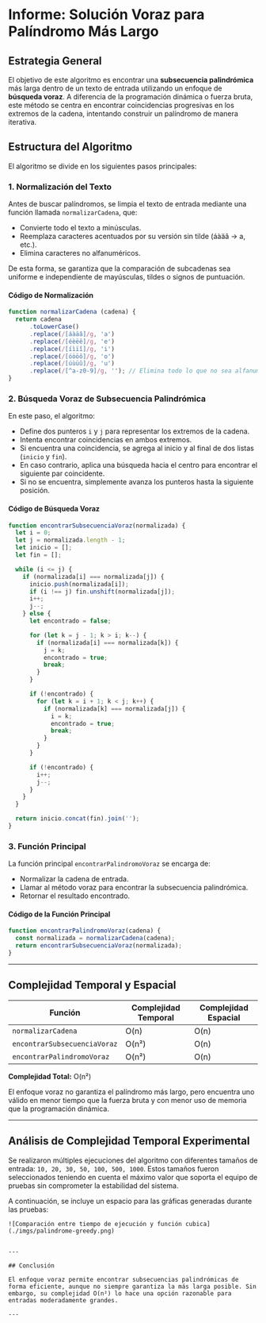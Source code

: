 # Informe: Solución Voraz para Palíndromo Más Largo

## Estrategia General

El objetivo de este algoritmo es encontrar una **subsecuencia palindrómica** más larga dentro de un texto de entrada utilizando un enfoque de **búsqueda voraz**. A diferencia de la programación dinámica o fuerza bruta, este método se centra en encontrar coincidencias progresivas en los extremos de la cadena, intentando construir un palíndromo de manera iterativa.

## Estructura del Algoritmo

El algoritmo se divide en los siguientes pasos principales:

### 1. Normalización del Texto

Antes de buscar palíndromos, se limpia el texto de entrada mediante una función llamada `normalizarCadena`, que:

* Convierte todo el texto a minúsculas.
* Reemplaza caracteres acentuados por su versión sin tilde (áàäâ → a, etc.).
* Elimina caracteres no alfanuméricos.

De esta forma, se garantiza que la comparación de subcadenas sea uniforme e independiente de mayúsculas, tildes o signos de puntuación.

#### Código de Normalización

```javascript
function normalizarCadena (cadena) {
  return cadena
      .toLowerCase()
      .replace(/[áàäâ]/g, 'a')
      .replace(/[éèëê]/g, 'e')
      .replace(/[íìïî]/g, 'i')
      .replace(/[óòöô]/g, 'o')
      .replace(/[úùüû]/g, 'u')
      .replace(/[^a-z0-9]/g, ''); // Elimina todo lo que no sea alfanumérico
}
```

### 2. Búsqueda Voraz de Subsecuencia Palindrómica

En este paso, el algoritmo:

* Define dos punteros `i` y `j` para representar los extremos de la cadena.
* Intenta encontrar coincidencias en ambos extremos.
* Si encuentra una coincidencia, se agrega al inicio y al final de dos listas (`inicio` y `fin`).
* En caso contrario, aplica una búsqueda hacia el centro para encontrar el siguiente par coincidente.
* Si no se encuentra, simplemente avanza los punteros hasta la siguiente posición.

#### Código de Búsqueda Voraz

```javascript
function encontrarSubsecuenciaVoraz(normalizada) {
  let i = 0;
  let j = normalizada.length - 1;
  let inicio = [];
  let fin = [];

  while (i <= j) {
    if (normalizada[i] === normalizada[j]) {
      inicio.push(normalizada[i]);
      if (i !== j) fin.unshift(normalizada[j]);
      i++;
      j--;
    } else {
      let encontrado = false;

      for (let k = j - 1; k > i; k--) {
        if (normalizada[i] === normalizada[k]) {
          j = k;
          encontrado = true;
          break;
        }
      }

      if (!encontrado) {
        for (let k = i + 1; k < j; k++) {
          if (normalizada[k] === normalizada[j]) {
            i = k;
            encontrado = true;
            break;
          }
        }
      }

      if (!encontrado) {
        i++;
        j--;
      }
    }
  }

  return inicio.concat(fin).join('');
}
```

### 3. Función Principal

La función principal `encontrarPalindromoVoraz` se encarga de:

* Normalizar la cadena de entrada.
* Llamar al método voraz para encontrar la subsecuencia palindrómica.
* Retornar el resultado encontrado.

#### Código de la Función Principal

```javascript
function encontrarPalindromoVoraz(cadena) {
  const normalizada = normalizarCadena(cadena);
  return encontrarSubsecuenciaVoraz(normalizada);
}
```

---

## Complejidad Temporal y Espacial

| Función                      | Complejidad Temporal | Complejidad Espacial |
| ---------------------------- | -------------------- | -------------------- |
| `normalizarCadena`           | O(n)                 | O(n)                 |
| `encontrarSubsecuenciaVoraz` | O(n²)                | O(n)                 |
| `encontrarPalindromoVoraz`   | O(n²)                | O(n)                 |

**Complejidad Total:** O(n²)

El enfoque voraz no garantiza el palíndromo más largo, pero encuentra uno válido en menor tiempo que la fuerza bruta y con menor uso de memoria que la programación dinámica.

---

## Análisis de Complejidad Temporal Experimental

Se realizaron múltiples ejecuciones del algoritmo con diferentes tamaños de entrada: `10, 20, 30, 50, 100, 500, 1000`. Estos tamaños fueron seleccionados teniendo en cuenta el máximo valor que soporta el equipo de pruebas sin comprometer la estabilidad del sistema.

A continuación, se incluye un espacio para las gráficas generadas durante las pruebas:

```
![Comparación entre tiempo de ejecución y función cubica](./imgs/palindrome-greedy.png)


---

## Conclusión

El enfoque voraz permite encontrar subsecuencias palindrómicas de forma eficiente, aunque no siempre garantiza la más larga posible. Sin embargo, su complejidad O(n²) lo hace una opción razonable para entradas moderadamente grandes.

---
